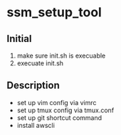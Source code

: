 # ssm_setup_tool

## Initial
  1. make sure init.sh is execuable
  2. execuate init.sh

## Description
  - set up vim config via vimrc
  - set up tmux config via tmux.conf
  - set up git shortcut command
  - install awscli

